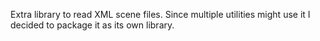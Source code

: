 Extra library to read XML scene files. Since multiple utilities might use it I decided to package it as its own library.